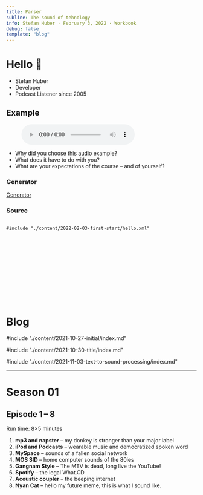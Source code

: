 ```yaml
---
title: Parser
subline: The sound of tehnology
info: Stefan Huber · February 3, 2022 · Workbook
debug: false
template: "blog"
---
```


<style>
.header__title {
    color: var(--green-color);
}

blockquote {
    color: var(--blue-color);

}

.document__item h1 {
    font-size: 3rem;
}

.mini-code {
  height: 10rem;
  overflow: auto;
}
</style>

# Hello 👋

- Stefan Huber
- Developer
- Podcast Listener since 2005

## Example

<figure>
    <audio
        controls
        src="/media/welcome.wav">
            Your browser does not support the <code>audio</code> element.
    </audio>
    <figcaption></figcaption>
</figure>

- Why did you choose this audio example?
- What does it have to do with you?
- What are your expectations of the course – and of yourself?



### Generator
[Generator](https://azure.microsoft.com/en-us/services/cognitive-services/text-to-speech/#features)

### Source

<div class="mini-code">

```html
#include "./content/2022-02-03-first-start/hello.xml"
```

</div>

<br>
<br>
<br>

# Blog

#include "./content/2021-10-27-initial/index.md"

#include "./content/2021-10-30-title/index.md"

#include "./content/2021-11-03-text-to-sound-processing/index.md"

<grid columns="1">

<item>

---

</item>

</grid>

# Season 01

## Episode 1 – 8

Run time: 8×5 minutes

1. **mp3 and napster** – my donkey is stronger than your major label
2. **iPod and Podcasts** – wearable music and democratized spoken word
3. **MySpace** – sounds of a fallen social network
4. **MOS SID** – home computer sounds of the 80ies
5. **Gangnam Style** – The MTV is dead, long live the YouTube!
6. **Spotify** – the legal What.CD
7. **Acoustic coupler** – the beeping internet
8. **Nyan Cat** – hello my future meme, this is what I sound like.

<br>
<br>
<br>
<br>
<br>
<br>
<br>
<br>
